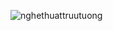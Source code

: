 ![nghethuattruutuong](https://github.com/VanHoang110802/Competitive_Programming/assets/108053955/9fb7351c-28d4-4c14-ae5d-7611c6bb610f)
